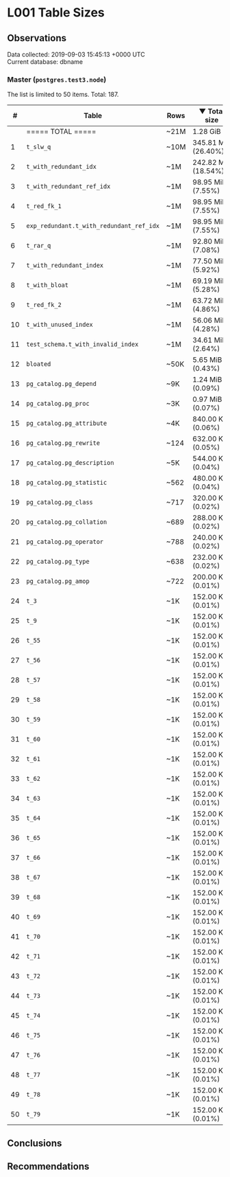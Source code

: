 # L001 Table Sizes #

## Observations ##
Data collected: 2019-09-03 15:45:13 +0000 UTC  
Current database: dbname  



### Master (`postgres.test3.node`) ###
The list is limited to 50 items. Total: 187.  

| \# | Table | Rows | &#9660;&nbsp;Total size | Table size | Index(es) Size | TOAST Size |
|---|---|------|------------|------------|----------------|------------|
|&nbsp;|===== TOTAL ===== |~21M |1.28&nbsp;GiB |780.54&nbsp;MiB |528.64&nbsp;MiB |632.00&nbsp;KiB |
|1 |`t_slw_q` | ~10M |345.81&nbsp;MiB (26.40%) |345.81&nbsp;MiB (44.30%) |0.00&nbsp;bytes (0.00%) | |
|2 |`t_with_redundant_idx` | ~1M |242.82&nbsp;MiB (18.54%) |49.81&nbsp;MiB (6.38%) |193.01&nbsp;MiB (36.51%) | |
|3 |`t_with_redundant_ref_idx` | ~1M |98.95&nbsp;MiB (7.55%) |34.61&nbsp;MiB (4.43%) |64.34&nbsp;MiB (12.17%) | |
|4 |`t_red_fk_1` | ~1M |98.95&nbsp;MiB (7.55%) |34.61&nbsp;MiB (4.43%) |64.34&nbsp;MiB (12.17%) | |
|5 |`exp_redundant.t_with_redundant_ref_idx` | ~1M |98.95&nbsp;MiB (7.55%) |34.61&nbsp;MiB (4.43%) |64.34&nbsp;MiB (12.17%) | |
|6 |`t_rar_q` | ~1M |92.80&nbsp;MiB (7.08%) |49.94&nbsp;MiB (6.40%) |42.86&nbsp;MiB (8.11%) | |
|7 |`t_with_redundant_index` | ~1M |77.50&nbsp;MiB (5.92%) |34.61&nbsp;MiB (4.43%) |42.90&nbsp;MiB (8.11%) | |
|8 |`t_with_bloat` | ~1M |69.19&nbsp;MiB (5.28%) |69.19&nbsp;MiB (8.86%) |0.00&nbsp;bytes (0.00%) | |
|9 |`t_red_fk_2` | ~1M |63.72&nbsp;MiB (4.86%) |42.28&nbsp;MiB (5.42%) |21.45&nbsp;MiB (4.06%) | |
|10 |`t_with_unused_index` | ~1M |56.06&nbsp;MiB (4.28%) |34.61&nbsp;MiB (4.43%) |21.45&nbsp;MiB (4.06%) | |
|11 |`test_schema.t_with_invalid_index` | ~1M |34.61&nbsp;MiB (2.64%) |34.61&nbsp;MiB (4.43%) |0.00&nbsp;bytes (0.00%) | |
|12 |`bloated` | ~50K |5.65&nbsp;MiB (0.43%) |3.50&nbsp;MiB (0.45%) |2.16&nbsp;MiB (0.41%) | |
|13 |`pg_catalog.pg_depend` | ~9K |1.24&nbsp;MiB (0.09%) |520.00&nbsp;KiB (0.07%) |744.00&nbsp;KiB (0.14%) | |
|14 |`pg_catalog.pg_proc` | ~3K |0.97&nbsp;MiB (0.07%) |640.00&nbsp;KiB (0.08%) |344.00&nbsp;KiB (0.06%) |8.00&nbsp;KiB (1.27%) |
|15 |`pg_catalog.pg_attribute` | ~4K |840.00&nbsp;KiB (0.06%) |592.00&nbsp;KiB (0.07%) |248.00&nbsp;KiB (0.05%) | |
|16 |`pg_catalog.pg_rewrite` | ~124 |632.00&nbsp;KiB (0.05%) |136.00&nbsp;KiB (0.02%) |32.00&nbsp;KiB (0.01%) |464.00&nbsp;KiB (73.42%) |
|17 |`pg_catalog.pg_description` | ~5K |544.00&nbsp;KiB (0.04%) |352.00&nbsp;KiB (0.04%) |184.00&nbsp;KiB (0.03%) |8.00&nbsp;KiB (1.27%) |
|18 |`pg_catalog.pg_statistic` | ~562 |480.00&nbsp;KiB (0.04%) |352.00&nbsp;KiB (0.04%) |40.00&nbsp;KiB (0.01%) |88.00&nbsp;KiB (13.92%) |
|19 |`pg_catalog.pg_class` | ~717 |320.00&nbsp;KiB (0.02%) |176.00&nbsp;KiB (0.02%) |144.00&nbsp;KiB (0.03%) | |
|20 |`pg_catalog.pg_collation` | ~689 |288.00&nbsp;KiB (0.02%) |208.00&nbsp;KiB (0.03%) |80.00&nbsp;KiB (0.01%) | |
|21 |`pg_catalog.pg_operator` | ~788 |240.00&nbsp;KiB (0.02%) |152.00&nbsp;KiB (0.02%) |88.00&nbsp;KiB (0.02%) | |
|22 |`pg_catalog.pg_type` | ~638 |232.00&nbsp;KiB (0.02%) |152.00&nbsp;KiB (0.02%) |80.00&nbsp;KiB (0.01%) | |
|23 |`pg_catalog.pg_amop` | ~722 |200.00&nbsp;KiB (0.01%) |88.00&nbsp;KiB (0.01%) |112.00&nbsp;KiB (0.02%) | |
|24 |`t_3` | ~1K |152.00&nbsp;KiB (0.01%) |72.00&nbsp;KiB (0.01%) |80.00&nbsp;KiB (0.01%) | |
|25 |`t_9` | ~1K |152.00&nbsp;KiB (0.01%) |72.00&nbsp;KiB (0.01%) |80.00&nbsp;KiB (0.01%) | |
|26 |`t_55` | ~1K |152.00&nbsp;KiB (0.01%) |72.00&nbsp;KiB (0.01%) |80.00&nbsp;KiB (0.01%) | |
|27 |`t_56` | ~1K |152.00&nbsp;KiB (0.01%) |72.00&nbsp;KiB (0.01%) |80.00&nbsp;KiB (0.01%) | |
|28 |`t_57` | ~1K |152.00&nbsp;KiB (0.01%) |72.00&nbsp;KiB (0.01%) |80.00&nbsp;KiB (0.01%) | |
|29 |`t_58` | ~1K |152.00&nbsp;KiB (0.01%) |72.00&nbsp;KiB (0.01%) |80.00&nbsp;KiB (0.01%) | |
|30 |`t_59` | ~1K |152.00&nbsp;KiB (0.01%) |72.00&nbsp;KiB (0.01%) |80.00&nbsp;KiB (0.01%) | |
|31 |`t_60` | ~1K |152.00&nbsp;KiB (0.01%) |72.00&nbsp;KiB (0.01%) |80.00&nbsp;KiB (0.01%) | |
|32 |`t_61` | ~1K |152.00&nbsp;KiB (0.01%) |72.00&nbsp;KiB (0.01%) |80.00&nbsp;KiB (0.01%) | |
|33 |`t_62` | ~1K |152.00&nbsp;KiB (0.01%) |72.00&nbsp;KiB (0.01%) |80.00&nbsp;KiB (0.01%) | |
|34 |`t_63` | ~1K |152.00&nbsp;KiB (0.01%) |72.00&nbsp;KiB (0.01%) |80.00&nbsp;KiB (0.01%) | |
|35 |`t_64` | ~1K |152.00&nbsp;KiB (0.01%) |72.00&nbsp;KiB (0.01%) |80.00&nbsp;KiB (0.01%) | |
|36 |`t_65` | ~1K |152.00&nbsp;KiB (0.01%) |72.00&nbsp;KiB (0.01%) |80.00&nbsp;KiB (0.01%) | |
|37 |`t_66` | ~1K |152.00&nbsp;KiB (0.01%) |72.00&nbsp;KiB (0.01%) |80.00&nbsp;KiB (0.01%) | |
|38 |`t_67` | ~1K |152.00&nbsp;KiB (0.01%) |72.00&nbsp;KiB (0.01%) |80.00&nbsp;KiB (0.01%) | |
|39 |`t_68` | ~1K |152.00&nbsp;KiB (0.01%) |72.00&nbsp;KiB (0.01%) |80.00&nbsp;KiB (0.01%) | |
|40 |`t_69` | ~1K |152.00&nbsp;KiB (0.01%) |72.00&nbsp;KiB (0.01%) |80.00&nbsp;KiB (0.01%) | |
|41 |`t_70` | ~1K |152.00&nbsp;KiB (0.01%) |72.00&nbsp;KiB (0.01%) |80.00&nbsp;KiB (0.01%) | |
|42 |`t_71` | ~1K |152.00&nbsp;KiB (0.01%) |72.00&nbsp;KiB (0.01%) |80.00&nbsp;KiB (0.01%) | |
|43 |`t_72` | ~1K |152.00&nbsp;KiB (0.01%) |72.00&nbsp;KiB (0.01%) |80.00&nbsp;KiB (0.01%) | |
|44 |`t_73` | ~1K |152.00&nbsp;KiB (0.01%) |72.00&nbsp;KiB (0.01%) |80.00&nbsp;KiB (0.01%) | |
|45 |`t_74` | ~1K |152.00&nbsp;KiB (0.01%) |72.00&nbsp;KiB (0.01%) |80.00&nbsp;KiB (0.01%) | |
|46 |`t_75` | ~1K |152.00&nbsp;KiB (0.01%) |72.00&nbsp;KiB (0.01%) |80.00&nbsp;KiB (0.01%) | |
|47 |`t_76` | ~1K |152.00&nbsp;KiB (0.01%) |72.00&nbsp;KiB (0.01%) |80.00&nbsp;KiB (0.01%) | |
|48 |`t_77` | ~1K |152.00&nbsp;KiB (0.01%) |72.00&nbsp;KiB (0.01%) |80.00&nbsp;KiB (0.01%) | |
|49 |`t_78` | ~1K |152.00&nbsp;KiB (0.01%) |72.00&nbsp;KiB (0.01%) |80.00&nbsp;KiB (0.01%) | |
|50 |`t_79` | ~1K |152.00&nbsp;KiB (0.01%) |72.00&nbsp;KiB (0.01%) |80.00&nbsp;KiB (0.01%) | |


## Conclusions ##


## Recommendations ##

